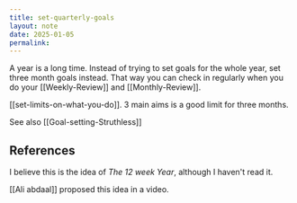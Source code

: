 ```yaml
---
title: set-quarterly-goals
layout: note
date: 2025-01-05
permalink:
---
```


A year is a long time. Instead of trying to set goals for the whole year, set three month goals instead. That way you can check in regularly when you do your [[Weekly-Review]] and [[Monthly-Review]].

[[set-limits-on-what-you-do]]. 3 main aims is a good limit for three months.

See also [[Goal-setting-Struthless]]

## References

I believe this is the idea of *The 12 week Year*, although I haven't read it.

[[Ali abdaal]] proposed this idea in a video.

